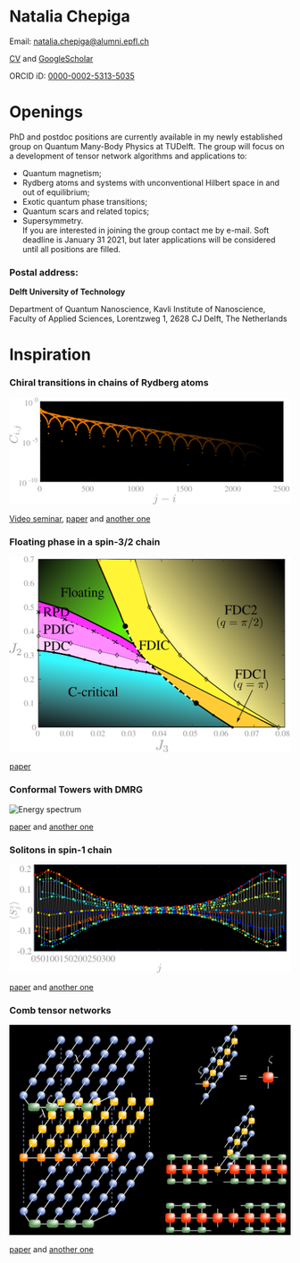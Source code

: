 Natalia Chepiga
===============

Email: natalia.chepiga@alumni.epfl.ch

[CV](https://nchepiga.github.io/homepage/assets/CV.pdf) and
[GoogleScholar](https://scholar.google.ch/citations?user=oktle5oAAAAJ&hl=de&oi=ao)

ORCID iD: [0000-0002-5313-5035](https://orcid.org/0000-0002-5313-5035)



**Openings**
============

PhD and postdoc positions are currently available in my newly established group on Quantum Many-Body Physics at TUDelft.
The group will focus on a development of tensor network algorithms and applications to:

- Quantum magnetism;   
- Rydberg atoms and systems with unconventional Hilbert space in and out of equilibrium;   
- Exotic quantum phase transitions;   
- Quantum scars and related topics;   
- Supersymmetry.   
If you are interested in joining the group contact me by e-mail. 
Soft deadline is January 31 2021, but later applications will be considered until all positions are filled.

### Postal address:


**Delft University of Technology**

Department of Quantum Nanoscience, 
Kavli Institute of Nanoscience, 
Faculty of Applied Sciences, 
Lorentzweg 1, 2628 CJ Delft, 
The Netherlands


Inspiration
===========

### **Chiral transitions in chains of Rydberg atoms**

![Correlation](assets/images/Chiral.svg)

[Video seminar](https://www.youtube.com/watch?v=zOzUTW-IZoE&t=955s), 
[paper](https://arxiv.org/abs/1808.08990) and 
[another one](https://arxiv.org/abs/2001.06698)


### **Floating phase in a spin-3/2 chain**

![Phase diagram](assets/images/spin32.svg)

[paper](https://arxiv.org/abs/2002.08982) 


### **Conformal Towers with DMRG**

![Energy spectrum](assets/images/ConformalTower.svg)

[paper](https://arxiv.org/abs/1705.05423) and 
[another one](https://arxiv.org/abs/1603.01395)


### **Solitons in spin-1 chain**

![Magnetization profile](assets/images/soliton.svg)

[paper](https://arxiv.org/abs/1608.08109) and 
[another one](https://arxiv.org/abs/1910.03064)


### **Comb tensor networks**

![Contraction](assets/images/comb.svg)

[paper](https://arxiv.org/abs/1903.00432) and 
[another one](https://arxiv.org/abs/2002.11405v1)

